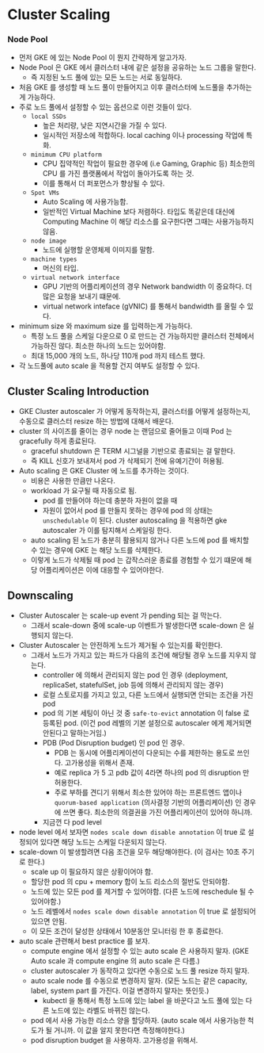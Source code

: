 # Cluster Scaling

### Node Pool

- 먼저 GKE 에 있는 Node Pool 이 뭔지 간략하게 알고가자.
- Node Pool 은 GKE 에서 클러스터 내에 같은 설정을 공유하는 노드 그룹을 말한다.
  - 즉 지정된 노드 풀에 있는 모든 노드는 서로 동일하다. 
- 처음 GKE 를 생성할 때 노드 풀이 만들어지고 이후 클러스터에 노드풀을 추가하는게 가능하다. 
- 주로 노드 풀에서 설정할 수 있는 옵션으로 이런 것들이 있다. 
  - `local SSDs`
    - 높은 처리량, 낮은 지연시간을 가질 수 있다. 
    - 일시적인 저장소에 적합하다. local caching 이나 processing 작업에 특화. 
  - `minimum CPU platform`
    - CPU 집약적인 작업이 필요한 경우에 (i.e Gaming, Graphic 등) 최소한의 CPU 를 가진 플랫폼에서 작업이 돌아가도록 하는 것. 
    - 이를 통해서 더 퍼포먼스가 향상될 수 있다. 
  - `Spot VMs`
    - Auto Scaling 에 사용가능함. 
    - 일반적인 Virtual Machine 보다 저렴하다. 타입도 똑같은데 대신에 Computing Machine 이 해당 리소스를 요구한다면 그때는 사용가능하지 않음.
  - `node image`
    - 노드에 실행할 운영체제 이미지를 말함.
  - `machine types`
    - 머신의 타입. 
  - `virtual network interface`
    - GPU 기반의 어플리케이션의 경우 Network bandwidth 이 중요하다. 더 많은 요청을 보내기 떄문에. 
    - virtual network inteface (gVNIC) 를 통해서 bandwidth 를 올릴 수 있다.
- minimum size 와 maximum size 를 입력하는게 가능하다.
  - 특정 노드 풀을 스케일 다운으로 0 로 만드는 건 가능하지만 클러스터 전체에서 가능하진 않다. 최소한 하나의 노드는 있어야함.
  - 최대 15,000 개의 노드, 하나당 110개 pod 까지 테스트 했다.
- 각 노드풀에 auto scale 을 적용할 건지 여부도 설정할 수 있다.
    
## Cluster Scaling Introduction 

- GKE Cluster autoscaler 가 어떻게 동작하는지, 클러스터를 어떻게 설정하는지, 수동으로 클러스터 resize 하는 방법에 대해서 배운다.
- cluster 의 사이즈를 줄이는 경우 node 는 랜덤으로 줄어들고 이때 Pod 는 gracefully 하게 종료된다. 
  - graceful shutdown 은 TERM 시그널을 기반으로 종료되는 걸 말한다. 
  - 즉 KILL 신호가 보내져서 pod 가 삭제되기 전에 유예기간이 허용됨.
- Auto scaling 은 GKE Cluster 에 노드를 추가하는 것이다. 
  - 비용은 사용한 만큼만 나온다. 
  - workload 가 요구될 때 자동으로 됨. 
    - pod 를 만들어야 하는데 충분하 자원이 없을 때
    - 자원이 없어서 pod 를 만들지 못하는 경우에 pod 의 상태는 `unschedulable` 이 된다. cluster autoscaling 을 적용하면 gke autoscaler 가 이를 탐지해서 스케일링 한다.   
  - auto scaling 된 노드가 충분히 활용되지 않거나 다른 노드에 pod 를 배치할 수 있는 경우에 GKE 는 해당 노드를 삭제한다.
  - 이렇게 노드가 삭제될 때 pod 는 갑작스러운 종료를 경험할 수 있기 떄문에 해당 어플리케이션은 이에 대응할 수 있어야한다.  
  
## Downscaling 

- Cluster Autoscaler 는 scale-up event 가 pending 되는 걸 막는다.
  - 그래서 scale-down 중에 scale-up 이벤트가 발생한다면 scale-down 은 실행되지 않는다.
- Cluster Autoscaler 는 안전하게 노드가 제거될 수 있는지를 확인한다. 
  - 그래서 노드가 가지고 있는 파드가 다음의 조건에 해당될 경우 노드를 지우지 않는다.
    - controller 에 의해서 관리되지 않는 pod 인 경우 (deployment, replicaSet, statefulSet, job 등에 의해서 관리되지 않는 경우)
    - 로컬 스토로지를 가지고 있고, 다른 노드에서 실행되면 안되는 조건을 가진 pod 
    - pod 의 기본 세팅이 아닌 것 중 `safe-to-evict` annotation 이 false 로 등록된 pod. (이건 pod 레벨의 기본 설정으로 autoscaler 에게 제거되면 안된다고 말하는거임.)
    - PDB (Pod Disruption budget) 인 pod 인 경우. 
      - PDB 는 동시에 어플리케이션이 다운되는 수를 제한하는 용도로 쓰인다. 고가용성을 위해서 존재.
      - 예로 replica 가 5 고 pdb 값이 4라면 하나의 pod 의 disruption 만 허용한다.
      - 주로 부하를 견디기 위해서 최소한 있어야 하는 프론트엔드 앱이나 `quorum-based application` (의사결정 기반의 어플리케이션) 인 경우에 쓰면 좋다. 최소한의 의결권을 가진 어플리케이션이 있어야 하니까.
    - 지금껀 다 pod level 
- node level 에서 보자면 `nodes scale down disable annotation` 이 true 로 설정되어 있다면 해당 노드는 스케일 다운되지 않는다.
- scale-down 이 발생할려면 다음 조건을 모두 해당해야한다. (이 검사는 10초 주기로 한다.)
  - scale up 이 필요하지 않은 상황이어야 함.  
  - 할당한 pod 의 cpu + memory 합이 노드 리소스의 절반도 안되야함.
  - 노드에 있는 모든 pod 를 제거할 수 있어야함. (다른 노드에 reschedule 될 수 있어야함.)
  - 노드 레벨에서 `nodes scale down disable annotation` 이 true 로 설정되어 있으면 안됨. 
  - 이 모든 조건이 달성한 상태에서 10분동안 모니터링 한 후 종료한다. 
- auto scale 관련해서 best practice 를 보자. 
  - compute engine 에서 설정할 수 있는 auto scale 은 사용하지 말자. (GKE Auto scale 과 compute engine 의 auto scale 은 다름.)
  - cluster autoscaler 가 동작하고 있다면 수동으로 노드 풀 resize 하지 말자.
  - auto scale node 를 수동으로 변경하지 말자. (모든 노드는 같은 capacity, label, system part 를 가진다. 이걸 변경하지 말자는 뜻인듯.)
    - kubectl 을 통해서 특정 노드에 있는 label 을 바꾼다고 노드 풀에 있는 다른 노드에 있는 라벨도 바뀌진 않는다.
  - pod 에서 사용 가능한 리소스 양을 할당하자. (auto scale 에서 사용가능한 척도가 될 거니까. 이 값을 알지 못한다면 측정해야한다.)
  - pod disruption budget 을 사용하자. 고가용성을 위해서. 
    